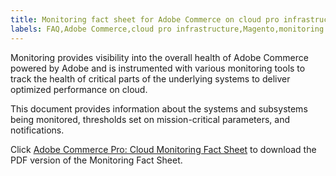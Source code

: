 ```yaml
---
title: Monitoring fact sheet for Adobe Commerce on cloud pro infrastructure
labels: FAQ,Adobe Commerce,cloud pro infrastructure,Magento,monitoring
---
```


Monitoring provides visibility into the overall health of Adobe Commerce powered by Adobe and is
instrumented with various monitoring tools to track the health of critical parts of the underlying systems to
deliver optimized performance on cloud.

This document provides information about the systems and subsystems being monitored, thresholds set on
mission-critical parameters, and notifications.

Click [Adobe Commerce Pro: Cloud Monitoring Fact Sheet](assets/adobe_commerce_pro_monitoring_fact_sheet.pdf) to download the PDF version of the Monitoring Fact Sheet.
